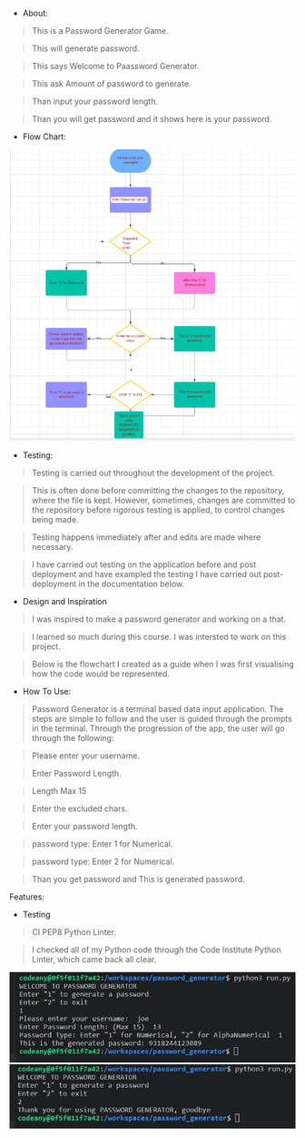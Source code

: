 * About:

>This is a Password Generator Game.

>This will generate password.

>This says Welcome to Paassword Generator.

>This ask Amount of password to generate.

>Than input your password length.

>Than you will get password and it shows here is your password.

* Flow Chart:

![Flow Chart screenshot](Assets/images/password1.png)

* Testing:

>Testing is carried out throughout the development of the project.

>This is often done before committing the changes to the repository, where the file is kept. However, sometimes, changes are committed to the repository before rigorous testing is applied, to control changes being made.

> Testing happens immediately after and edits are made where necessary.

> I have carried out testing on the application before and post deployment and have exampled the testing I have carried out post-deployment in the documentation below. 

* Design and Inspiration
>I was inspired to make a password generator and working on a that.

>I learned so much during this course. I was intersted to work on this project.

>Below is the flowchart I created as a guide when I was first visualising how the code would be represented.


* How To Use:
>Password Generator is a terminal based data input application. The steps are simple to follow and the user is guided through the prompts in the terminal. Through the progression of the app, the user will go through the following:

>Please enter your username.

>Enter Password Length.

>Length Max 15

>Enter the excluded chars.

>Enter your password length.

>password type: Enter 1 for Numerical.

>password type: Enter 2 for Numerical.

>Than you get password and This is generated password.

Features:

* Testing

>CI PEP8 Python Linter.

>I checked all of my Python code through the Code Institute Python Linter, which came back all clear.

![pythonLinter Screenshot](Assets/images/password5.png)
![pythonLinter Screenshot](Assets/images/password6.png)
